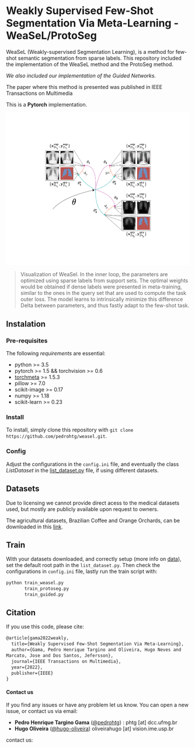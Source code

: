 # Weakly Supervised Few-Shot Segmentation Via Meta-Learning - WeaSeL/ProtoSeg
WeaSeL (Weakly-supervised Segmentation Learning), is a method for few-shot semantic segmentation from sparse labels.
This repository included the implementation of the WeaSeL method and the ProtoSeg method. 

_We also included our implementation of the Guided Networks._

The paper where this method is presented was published in IEEE Transactions on Multimedia

This is a **Pytorch** implementation.

![weasel-visualization](./figs/metaseg_train.png)
> Visualization of WeaSel. In the inner loop, the parameters are optimized using sparse labels from support sets. The optimal weights would be obtained if dense labels were presented in meta-training, similar to the ones in the query set that are used to compute the task outer loss. The model learns to intrinsically minimize this difference Delta between parameters, and thus fastly adapt to the few-shot task.


## Instalation

### Pre-requisites
The following *requirements* are essential:
- python >= 3.5
- pytorch >= 1.5 && torchvision >= 0.6
- [torchmeta](https://github.com/tristandeleu/pytorch-meta) >= 1.5.3
- pillow >= 7.0
- scikit-image >= 0.17
- numpy >= 1.18
- scikit-learn >= 0.23

### Install
To install, simply clone this repository with `git clone https://github.com/pedrohtg/weasel.git`.

### Config
Adjust the configurations in the `config.ini` file, and eventually the class _ListDataset_ in the [list_dataset.py](data/list_dataset.py) file, if using different datasets.

## Datasets
Due to licensing we cannot provide direct acess to the medical datasets used, but mostly are publicly available upon request to owners.

The agricultural datasets, Brazilian Coffee and Orange Orchards, can be downloaded in this [link](http://patreo.dcc.ufmg.br/2022/03/23/brazilian-coffee-and-orange-datasets/).

## Train
With your datasets downloaded, and correctly setup (more info on [data](data)), set the default root path in the `list_dataset.py`.
Then check the configurations in `config.ini` file, lastly run the train script with:
```
python train_weasel.py
       train_protoseg.py
       train_guided.py
```

## Citation
If you use this code, please cite:
```
@article{gama2022weakly,
  title={Weakly Supervised Few-Shot Segmentation Via Meta-Learning},
  author={Gama, Pedro Henrique Targino and Oliveira, Hugo Neves and Marcato, Jose and Dos Santos, Jefersson},
  journal={IEEE Transactions on Multimedia},
  year={2022},
  publisher={IEEE}
}
```

#### Contact us
If you find any issues or have any problem let us know. You can open a new issue, or contact us via email:
- **Pedro Henrique Targino Gama** \([@pedrohtg](https://github.com/pedrohtg)\) : phtg [at] dcc<i></i>.ufmg.br 
- **Hugo Oliveira** \([@hugo-oliveira](https://github.com/hugo-oliveira)\) oliveirahugo [at] vision<i></i>.ime.usp.br 

contact us: 